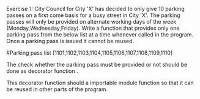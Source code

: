 Exercise 1: City Council for City 'X' has decided to only give 10 parking passes on a first come basis for a busy street in City 'X'. The parking passes will only be provided on alternate working days of the week (Monday,Wednesday,Friday). Write a function that provides only one parking pass from the below list at a time whenever called in the program. Once a parking pass is issued it cannot be reused.

#Parking pass list [1101,1102,1103,1104,1105,1106,1107,1108,1109,1110]

The check whether the parking pass must be provided or not should be done as decorator function .

This decorator function should a importable module function so that it can be reused in other parts of the program.

